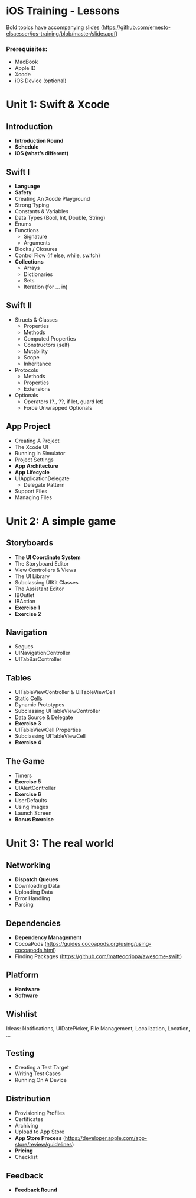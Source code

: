 # iOS Training - Lessons

Bold topics have accompanying slides (https://github.com/ernesto-elsaesser/ios-training/blob/master/slides.pdf)

### Prerequisites:
- MacBook
- Apple ID
- Xcode
- iOS Device (optional)

# Unit 1: Swift & Xcode

## Introduction
- **Introduction Round**
- **Schedule**
- **iOS (what’s different)**

## Swift I 
- **Language**
- **Safety**
- Creating An Xcode Playground
- Strong Typing
- Constants & Variables
- Data Types (Bool, Int, Double, String)
- Enums
- Functions
  - Signature
  - Arguments
- Blocks / Closures
- Control Flow (if else, while, switch)
- **Collections**
  - Arrays
  - Dictionaries
  - Sets
  - Iteration (for ... in)

## Swift II
- Structs & Classes
  - Properties
  - Methods
  - Computed Properties
  - Constructors (self)
  - Mutability
  - Scope
  - Inheritance
- Protocols
  - Methods
  - Properties
  - Extensions
- Optionals
  - Operators (?., ??, if let, guard let)
  - Force Unwrapped Optionals

## App Project
- Creating A Project
- The Xcode UI
- Running in Simulator
- Project Settings
- **App Architecture**
- **App Lifecycle**
- UIApplicationDelegate
  - Delegate Pattern
- Support Files
- Managing Files

# Unit 2: A simple game

## Storyboards
- **The UI Coordinate System**
- The Storyboard Editor
- View Controllers & Views
- The UI Library
- Subclassing UIKit Classes
- The Assistant Editor
- IBOutlet
- IBAction
- **Exercise 1**
- **Exercise 2**

## Navigation
- Segues
- UINavigationController
- UITabBarController

## Tables
- UITableViewController & UITableViewCell
- Static Cells
- Dynamic Prototypes
- Subclassing UITableViewController
- Data Source & Delegate
- **Exercise 3**
- UITableViewCell Properties
- Subclassing UITableViewCell
- **Exercise 4**

## The Game
- Timers
- **Exercise 5**
- UIAlertController
- **Exercise 6**
- UserDefaults
- Using Images
- Launch Screen
- **Bonus Exercise**

# Unit 3: The real world

## Networking
- **Dispatch Queues**
- Downloading Data
- Uploading Data
- Error Handling
- Parsing

## Dependencies
- **Dependency Management**
- CocoaPods (https://guides.cocoapods.org/using/using-cocoapods.html)
- Finding Packages (https://github.com/matteocrippa/awesome-swift)

## Platform 
- **Hardware**
- **Software**

## Wishlist 
Ideas: Notifications, UIDatePicker, File Management, Localization, Location, ...

## Testing
- Creating a Test Target
- Writing Test Cases
- Running On A Device

## Distribution
- Provisioning Profiles
- Certificates
- Archiving
- Upload to App Store
- **App Store Process** (https://developer.apple.com/app-store/review/guidelines)
- **Pricing**
- Checklist

## Feedback 
- **Feedback Round**
